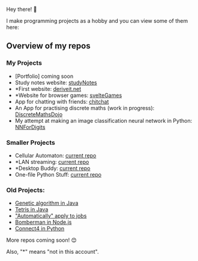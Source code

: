 Hey there! 👋

I make programming projects as a hobby and you can view some of them here:

## Overview of my repos
### My Projects
- [Portfolio] coming soon
- Study notes website: [studyNotes](https://github.com/uzairarif5/studyNotes.git)
- *First website: [deriveit.net](https://github.com/deriveitCreator/deriveit)
- *Website for browser games: [svelteGames](https://github.com/deriveitCreator/svelteGames)
- App for chatting with friends: [chitchat](https://github.com/uzairarif5/chitchat)
- An App for practising discrete maths (work in progress): [DiscreteMathsDojo](https://github.com/uzairarif5/DiscreteMathsDojo)
- My attempt at making an image classification neural network in Python: [NNForDigits](https://github.com/uzairarif5/NNForDigits)

### Smaller Projects
- Cellular Automaton: [current repo](https://github.com/uzairarif5/cellular_automaton)
- *LAN streaming: [current repo](https://github.com/deriveitCreator/localStream)
- *Desktop Buddy: [current repo](https://github.com/deriveitCreator/desktopBuddy)
- One-file Python Stuff: [current repo](https://github.com/uzairarif5/oneFilePython)

### Old Projects:
- [Genetic algorithm in Java](https://github.com/uzairarif5/trashbotAI)
- [Tetris in Java](https://github.com/uzairarif5/Tetris)
- ["Automatically" apply to jobs](https://github.com/uzairarif5/autoApply)
- [Bomberman in Node.js](https://github.com/uzairarif5/bomberman)
- [Connect4 in Python](https://github.com/uzairarif5/Connect4)


More repos coming soon! 😊

Also, "*" means "not in this account".
